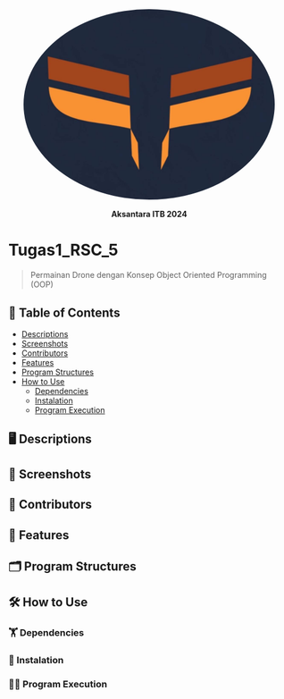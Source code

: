 <div align="center">
  <img src="./img/Aksantara.png" alt="Aksantara ITB 2024" width="450" style="border-radius: 50%";/>
  <p><b>Aksantara ITB 2024</b></p>
</div>

# Tugas1_RSC_5
> Permainan Drone dengan Konsep Object Oriented Programming (OOP)
## 📑 Table of Contents
  - [Descriptions](#🖥️-descriptions)
  - [Screenshots](#🦾-Uji-Coba-Program)
  - [Contributors](#🪪-identitas-pembuat-program)
  - [Features](#📀-fitur-program)
  - [Program Structures](#🗂️-struktur-program)
  - [How to Use](#🛠️-cara-menggunakan)
    - [Dependencies](#🏋-dependensi)
    - [Instalation](#🔧-instalasi)
    - [Program Execution](#🏃‍♂️-eksekusi-program)

## 🖥️ Descriptions

## 📸 Screenshots

## 🪪 Contributors

## 📀 Features

## 🗂️ Program Structures

## 🛠️ How to Use

### 🏋 Dependencies

### 🔧 Instalation

### 🏃‍♂️ Program Execution